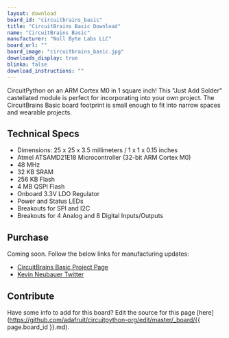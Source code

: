 ```yaml
---
layout: download
board_id: "circuitbrains_basic"
title: "CircuitBrains Basic Download"
name: "CircuitBrains Basic"
manufacturer: "Null Byte Labs LLC"
board_url: ""
board_image: "circuitbrains_basic.jpg"
downloads_display: true
blinka: false
download_instructions: ""
---
```


CircuitPython on an ARM Cortex M0 in 1 square inch! This "Just Add Solder" castellated module is perfect for incorporating into your own project. The CircuitBrains Basic board footprint is small enough to fit into narrow spaces and wearable projects.

## Technical Specs

- Dimensions: 25 x 25 x 3.5 millimeters / 1 x 1 x 0.15 inches
- Atmel ATSAMD21E18 Microcontroller (32-bit ARM Cortex M0)
- 48 MHz
- 32 KB SRAM
- 256 KB Flash
- 4 MB QSPI Flash
- Onboard 3.3V LDO Regulator
- Power and Status LEDs
- Breakouts for SPI and I2C
- Breakouts for 4 Analog and 8 Digital Inputs/Outputs

## Purchase
Coming soon. Follow the below links for manufacturing updates:
* [CircuitBrains Basic Project Page](https://kevinneubauer.com/portfolio/circuitbrains-basic/)
* [Kevin Neubauer Twitter](https://twitter.com/kevinneubauer)

## Contribute

Have some info to add for this board? Edit the source for this page [here](https://github.com/adafruit/circuitpython-org/edit/master/_board/{{ page.board_id }}.md).
